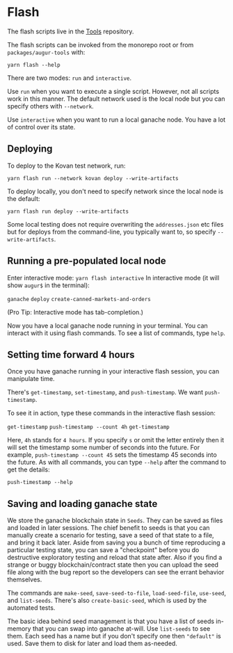 Flash
=====
The flash scripts live in the [Tools](https://github.com/AugurProject/augur-tools) repository.

The flash scripts can be invoked from the monorepo root or from `packages/augur-tools` with:

`yarn flash --help`

There are two modes: `run` and `interactive`.

Use `run` when you want to execute a single script. However, not all scripts work in this manner. The default network used is the local node but you can specify others with `--network`.

Use `interactive` when you want to run a local ganache node. You have a lot of control over its state.

Deploying
---------
To deploy to the Kovan test network, run:

`yarn flash run --network kovan deploy --write-artifacts`

To deploy locally, you don't need to specify network since the local node is the default:

`yarn flash run deploy --write-artifacts`

Some local testing does not require overwriting the `addresses.json` etc files but for deploys from the command-line, you typically want to, so specify `--write-artifacts`.

Running a pre-populated local node
----------------------------------
Enter interactive mode: `yarn flash interactive`
In interactive mode (it will show `augur$` in the terminal):

`ganache`
`deploy`
`create-canned-markets-and-orders`

(Pro Tip: Interactive mode has tab-completion.)

Now you have a local ganache node running in your terminal. You can interact with it using flash commands. To see a list of commands, type `help`.

Setting time forward 4 hours
----------------------------
Once you have ganache running in your interactive flash session, you can manipulate time.

There's `get-timestamp`, `set-timestamp`, and `push-timestamp`. We want `push-timestamp`.

To see it in action, type these commands in the interactive flash session:

`get-timestamp`
`push-timestamp --count 4h`
`get-timestamp`

Here, `4h` stands for `4 hours`. If you specify `s` or omit the letter entirely then it will set the timestamp some number of seconds into the future. For example, `push-timestamp --count 45` sets the timestamp 45 seconds into the future. As with all commands, you can type `--help` after the command to get the details:

`push-timestamp --help`

Saving and loading ganache state
--------------------------------
We store the ganache blockchain state in `Seeds`. They can be saved as files and loaded in later sessions. The chief benefit to seeds is that you can manually create a scenario for testing, save a seed of that state to a file, and bring it back later. Aside from saving you a bunch of time reproducing a particular testing state, you can save a "checkpoint" before you do destructive exploratory testing and reload that state after. Also if you find a strange or buggy blockchain/contract state then you can upload the seed file along with the bug report so the developers can see the errant behavior themselves.

The commands are `make-seed`, `save-seed-to-file`, `load-seed-file`, `use-seed`, and `list-seeds`. There's also `create-basic-seed`, which is used by the automated tests.

The basic idea behind seed management is that you have a list of seeds in-memory that you can swap into ganache at-will. Use `list-seeds` to see them. Each seed has a name but if you don't specify one then `"default"` is used. Save them to disk for later and load them as-needed.

